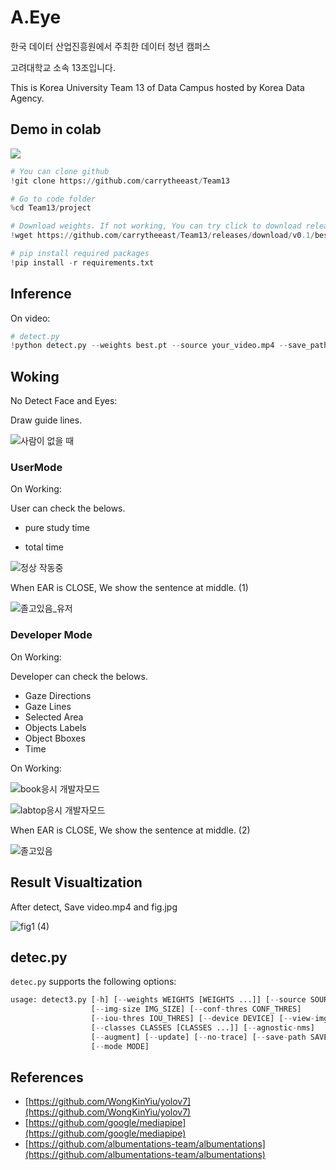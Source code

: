 # A.Eye
한국 데이터 산업진흥원에서 주최한 데이터 청년 캠퍼스

고려대학교 소속 13조입니다.

This is Korea University Team 13 of Data Campus hosted by Korea Data Agency.

## Demo in colab

<a href="https://colab.research.google.com/drive/1Zx0zZMmj5Zyuf6RDV4EzPnjmeupha7fS?hl=ko#scrollTo=E4f3RiVJvFew"><img src="https://img.shields.io/badge/Demo-blue?style=flat-square&logo=googlecolab&#logoColor=white&link=https://colab.research.google.com/drive/1Zx0zZMmj5Zyuf6RDV4EzPnjmeupha7fS?hl=ko#scrollTo=E4f3RiVJvFew"/></a> 

```python
# You can clone github
!git clone https://github.com/carrytheeast/Team13

# Go to code folder
%cd Team13/project

# Download weights. If not working, You can try click to download release on this web. 
!wget https://github.com/carrytheeast/Team13/releases/download/v0.1/best.pt

# pip install required packages
!pip install -r requirements.txt
```

## Inference

On video:

```python
# detect.py
!python detect.py --weights best.pt --source your_video.mp4 --save_path your/path/name.mp4 --mode 0
```

## Woking

No Detect Face and Eyes:

Draw guide lines.

![사람이 없을 때](https://user-images.githubusercontent.com/98952505/186854480-c0510379-d948-4d12-9ff8-0ba8733d920b.png)


### UserMode

On Working:

User can check the belows.

- pure study time

- total time

![정상 작동중](https://user-images.githubusercontent.com/98952505/186854500-1ae1a163-fc6e-422e-86dc-ae9670082b6e.png)


When EAR is CLOSE, We show  the sentence at middle. (1)

![졸고있음_유저](https://user-images.githubusercontent.com/98952505/186854533-800e0d9e-efaf-46bd-aee6-f4ddae8aaf65.png)


### Developer Mode

On Working:

Developer can check the belows.

- Gaze Directions
- Gaze Lines
- Selected Area
- Objects Labels
- Object Bboxes
- Time

On Working:

![book응시 개발자모드](https://user-images.githubusercontent.com/98952505/186854565-6e91dbe6-c487-4eb9-bcb6-1fd3d8e3cd88.png)


![labtop응시 개발자모드](https://user-images.githubusercontent.com/98952505/186854582-4d2eb123-1bb4-4efc-97c3-ae5d93763621.png)


When EAR is CLOSE, We show the sentence at middle. (2)

![졸고있음](https://user-images.githubusercontent.com/98952505/186854614-11744ae4-cac0-40b6-8928-69e56623c841.png)


## Result Visualtization

After detect, Save video.mp4 and fig.jpg

![fig1 (4)](https://user-images.githubusercontent.com/98952505/186854344-e695787e-595f-4ecf-b2a5-726a5fc62e18.png)

## detec.py

`detec.py` supports the following options:

```python
usage: detect3.py [-h] [--weights WEIGHTS [WEIGHTS ...]] [--source SOURCE]
                  [--img-size IMG_SIZE] [--conf-thres CONF_THRES]
                  [--iou-thres IOU_THRES] [--device DEVICE] [--view-img]
                  [--classes CLASSES [CLASSES ...]] [--agnostic-nms]
                  [--augment] [--update] [--no-trace] [--save-path SAVE_PATH]
                  [--mode MODE]
```

## References

- [https://github.com/WongKinYiu/yolov7](https://github.com/WongKinYiu/yolov7)
- [https://github.com/google/mediapipe](https://github.com/google/mediapipe)
- [https://github.com/albumentations-team/albumentations](https://github.com/albumentations-team/albumentations)

